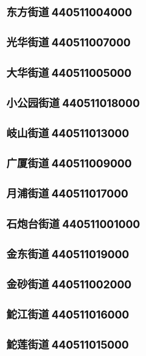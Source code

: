 # 东方街道 440511004000
# 光华街道 440511007000
# 大华街道 440511005000
# 小公园街道 440511018000
# 岐山街道 440511013000
# 广厦街道 440511009000
# 月浦街道 440511017000
# 石炮台街道 440511001000
# 金东街道 440511019000
# 金砂街道 440511002000
# 鮀江街道 440511016000
# 鮀莲街道 440511015000
